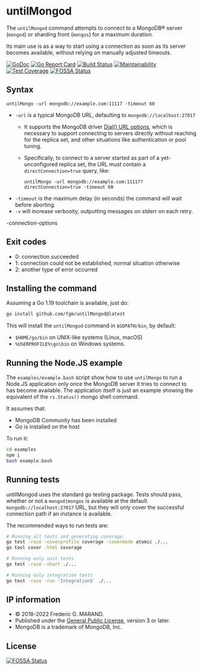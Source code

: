 # untilMongod

The `untilMongod` command attempts to connect to a MongoDB® server (`mongod`) or 
sharding front (`mongos`) for a maximum duration.

Its main use is as a way to start using a connection as soon as its server 
becomes available, without relying on manually adjusted timeouts.

[![GoDoc](https://godoc.org/github.com/fgm/untilMongod?status.svg)](https://godoc.org/github.com/fgm/untilMongod)
[![Go Report Card](https://goreportcard.com/badge/github.com/fgm/untilMongod)](https://goreportcard.com/report/github.com/fgm/untilMongod)
[![Build Status](https://app.travis-ci.com/fgm/untilMongod.svg?branch=main)](https://app.travis-ci.com/fgm/untilMongod)
[![Maintainability](https://api.codeclimate.com/v1/badges/84de4f16f20af011cee0/maintainability)](https://codeclimate.com/github/fgm/untilMongod/maintainability)
[![Test Coverage](https://api.codeclimate.com/v1/badges/84de4f16f20af011cee0/test_coverage)](https://codeclimate.com/github/fgm/untilMongod/test_coverage)
[![FOSSA Status](https://app.fossa.com/api/projects/git%2Bgithub.com%2Ffgm%2FuntilMongod.svg?type=small)](https://app.fossa.com/projects/git%2Bgithub.com%2Ffgm%2FuntilMongod?ref=badge_small)

## Syntax

    untilMongo -url mongodb://example.com:11117 -timeout 60
    
* `-url` is a typical MongoDB URL, defaulting to `mongodb://localhost:27017`
  * It supports the MongoDB driver [Dial() URL options], which is necessary to support connecting to servers 
    directly without
    reaching for the replica set, and other situations like authentication or pool tuning. 
   * Specifically, to connect to a server started as part of a yet-unconfigured replica set, the URL must contain a
     `directConnection=true` query, like:
        
         untilMongo -url mongodb://example.com:11117?directConnection=true -timeout 60
* `-timeout` is the maximum delay (in seconds) the command will wait before aborting.
* `-v` will increase verbosity, outputting messages on stderr on each retry.

[Dial() URL options]: https://www.mongodb.com/docs/drivers/go/current/fundamentals/connection/#std-label-golang
-connection-options


## Exit codes

* 0: connection succeeded
* 1: connection could not be established, normal situation otherwise
* 2: another type of error occurred


## Installing the command

Assuming a Go 1.19 toolchain is available, just do:

```bash
go install github.com/fgm/untilMongod@latest
```

This will install the `untilMongod` command in `$GOPATH/bin`, by default:

* `$HOME/go/bin` on UNIX-like systems (Linux, macOS) 
* `%USERPROFILE%\go\bin` on Windows systems.


## Running the Node.JS example

The `examples/example.bash` script show how to use `untilMongo` to run a Node.JS 
application only once the MongoDB server it tries to connect to has become 
available. The application itself is just an example showing the equivalent of
the `rs.Status()` mongo shell command.

It assumes that:

- MongoDB Community has been installed
- Go is installed on the host

To run it:

```bash
cd examples
npm i
bash example.bash
``` 


## Running tests

untilMongod uses the standard go testing package. 
Tests should pass, whether or not a `mongod|mongos` is available at the default `mongodb://localhost:27017` URL, 
but they will only cover the successful connection path if an instance is available.

The recommended ways to run tests are:

```bash
# Running all tests and generating coverage.
go test -race -coverprofile coverage -covermode atomic ./...
go tool cover -html coverage

# Running only unit tests
go test -race -short ./...

# Running only integration tests
go test -race -run 'Integration$' ./...
```


## IP information

* © 2018-2022 Frederic G. MARAND.
* Published under the [General Public License](LICENSE), version 3 or later.
* MongoDB is a trademark of MongoDB, Inc.


## License
[![FOSSA Status](https://app.fossa.io/api/projects/git%2Bgithub.com%2Ffgm%2FuntilMongod.svg?type=large)](https://app.fossa.io/projects/git%2Bgithub.com%2Ffgm%2FuntilMongod?ref=badge_large)